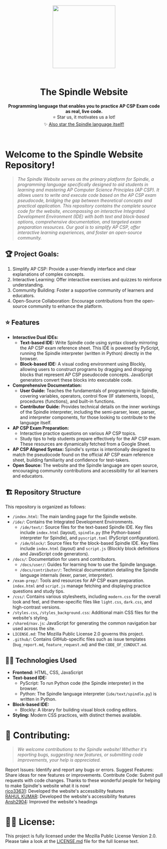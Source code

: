 <div align="center"> <img src="https://cdn.glitch.global/e1bb975a-9da8-4eb1-bcd1-68066f8e9cd4/thumbnails%2Flogo-no-background.png?1734132398879" style="height: 200px; padding: 20px" />
<h1><b>The Spindle Website</b></h1> <p style="font-size:14px">  <b> Programming language that enables you to practice AP CSP Exam code as real, live code.  </b> 
</b></b> <br> ⭐ Star us, it motivates us a lot! <br>  ✨  <a href="https://github.com/spindle-project/Spindle">Also star the Spindle language itself!</a></div> <br>

# **Welcome to the Spindle Website Repository!**

> *The Spindle Website serves as the primary platform for Spindle, a programming language specifically designed to aid students in learning and mastering AP Computer Science Principles (AP CSP). It allows users to write and execute code based on the AP CSP exam pseudocode, bridging the gap between theoretical concepts and practical application. This repository contains the complete source code for the website, encompassing an interactive Integrated Development Environment (IDE) with both text and block-based options, comprehensive documentation, and targeted exam preparation resources. Our goal is to simplify AP CSP, offer interactive learning experiences, and foster an open-source community.*

## 🏆 Project Goals:
1. Simplify AP CSP: Provide a user-friendly interface and clear explanations of complex concepts.
2. Interactive Learning: Offer interactive exercises and quizzes to reinforce understanding.
3. Community Building: Foster a supportive community of learners and educators.
4. Open-Source Collaboration: Encourage contributions from the open-source community to enhance the platform.

## ⭐ Features

*   **Interactive Dual IDEs:**
    *   **Text-based IDE:** Write Spindle code using syntax closely mirroring the AP CSP exam reference sheet. This IDE is powered by PyScript, running the Spindle interpreter (written in Python) directly in the browser.
    *   **Block-based IDE:** A visual coding environment using Blockly, allowing users to construct programs by dragging and dropping blocks that represent AP CSP pseudocode concepts. JavaScript generators convert these blocks into executable code.
*   **Comprehensive Documentation:**
    *   **User Guide:** Teaches the fundamentals of programming in Spindle, covering variables, operators, control flow (IF statements, loops), procedures (functions), and built-in functions.
    *   **Contributor Guide:** Provides technical details on the inner workings of the Spindle interpreter, including the semi-parser, lexer, parser, and interpreter components, for those looking to contribute to the language itself.
*   **AP CSP Exam Preparation:**
    *   Interactive practice questions on various AP CSP topics.
    *   Study tips to help students prepare effectively for the AP CSP exam. These resources are dynamically fetched from a Google Sheet.
*   **AP CSP Aligned Syntax:** Spindle's syntax is intentionally designed to match the pseudocode found on the official AP CSP exam reference sheet, building familiarity and confidence for test-takers.
*   **Open Source:** The website and the Spindle language are open source, encouraging community contributions and accessibility for all learners and educators.

## 🏗️ Repository Structure

This repository is organized as follows:

*   `/index.html`: The main landing page for the Spindle website.
*   `/ide/`: Contains the Integrated Development Environments.
    *   `/ide/text/`: Source files for the text-based Spindle IDE. Key files include `index.html` (layout), `spindle.py` (the Python-based interpreter for Spindle), and `pyscript.toml` (PyScript configuration).
    *   `/ide/block/`: Source files for the block-based Spindle IDE. Key files include `index.html` (layout) and `script.js` (Blockly block definitions and JavaScript code generators).
*   `/docs/`: Documentation for users and contributors.
    *   `/docs/user/`: Guides for learning how to use the Spindle language.
    *   `/docs/contributor/`: Technical documentation detailing the Spindle language internals (lexer, parser, interpreter).
*   `/exam-prep/`: Tools and resources for AP CSP exam preparation. `index.html` and `script.js` manage fetching and displaying practice questions and study tips.
*   `/css/`: Contains various stylesheets, including `modern.css` for the overall look and feel, and theme-specific files like `light.css`, `dark.css`, and high-contrast versions.
*   `/styles.css`, `/styles_background.css`: Additional main CSS files for the website's styling.
*   `/shared/nav.js`: JavaScript for generating the common navigation bar used across the site.
*   `LICENSE.md`: The Mozilla Public License 2.0 governs this project.
*   `.github/`: Contains GitHub-specific files such as issue templates (`bug_report.md`, `feature_request.md`) and the `CODE_OF_CONDUCT.md`.

## 🧑‍💻 Technologies Used

*   **Frontend:** HTML, CSS, JavaScript
*   **Text-based IDE:**
    *   PyScript: To run Python code (the Spindle interpreter) in the browser.
    *   Python: The Spindle language interpreter (`ide/text/spindle.py`) is written in Python.
*   **Block-based IDE:**
    *   Blockly: A library for building visual block coding editors.
*   **Styling:** Modern CSS practices, with distinct themes available.
# 🧶 Contributing:

> *We welcome contributions to the Spindle website! Whether it's reporting bugs, suggesting new features, or submitting code improvements, your help is appreciated.*

Report Issues: Identify and report any bugs or errors.
Suggest Features: Share ideas for new features or improvements.
Contribute Code: Submit pull requests with code changes.
Thanks to these wonderful people for helping to make Spindle's website what it is now! <br>
[rico33631](https://github.com/rico33631): Developed the website's accessibility features <br>
[RAHUL KUMAR](https://github.com/RahulKumar9988): Developed the website's accessibility features  <br>
[Ansh2904](https://github.com/Ansh2904): Improved the website's headings

# 🧑‍⚖️ License:

This project is fully licensed under the Mozilla Public License Version 2.0. Please take a look at the [LICENSE.md](LICENSE.md) file for the full license text.
